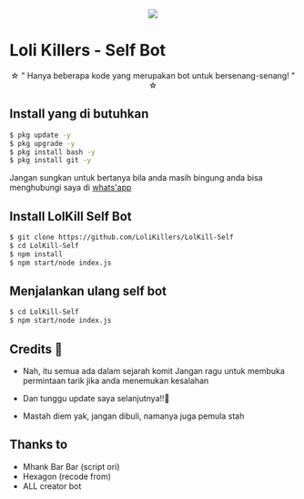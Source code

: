 <p align="center">
  <img src="https://wallpapercave.com/wp/wp5683626.jpg">
</p>

# Loli Killers - Self Bot

<p align="center">
☆ " Hanya beberapa kode yang merupakan bot untuk bersenang-senang! " ☆
</p>

## Install yang di butuhkan

```sh
$ pkg update -y
$ pkg upgrade -y
$ pkg install bash -y
$ pkg install git -y
```

Jangan sungkan untuk bertanya bila anda masih bingung anda bisa menghubungi saya di [whats'app](https://wa.me/6283803728334)

## Install LolKill Self Bot

```sh
$ git clone https://github.com/LoliKillers/LolKill-Self
$ cd LolKill-Self
$ npm install
$ npm start/node index.js
```

## Menjalankan ulang self bot

```sh
$ cd LolKill-Self
$ npm start/node index.js
```

## Credits 📍
* Nah, itu semua ada dalam sejarah komit
Jangan ragu untuk membuka permintaan tarik jika anda menemukan kesalahan

* Dan tunggu update saya selanjutnya!!👣
* Mastah diem yak, jangan dibuli, namanya juga pemula stah

## Thanks to
* Mhank Bar Bar (script ori)
* Hexagon (recode from)
* ALL creator bot
